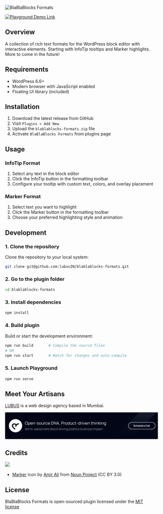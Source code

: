 ![BlaBlaBlocks Formats](.github/banner-image.jpg)

[![Playground Demo Link](https://img.shields.io/badge/Playground_Demo-blue?logo=wordpress&logoColor=%23fff&labelColor=%233858e9&color=%233858e9)](https://playground.wordpress.net/?blueprint-url=https://raw.githubusercontent.com/lubusIN/blablablocks-formats/playground/_playground/blueprint-github.json)

## Overview

A collection of rich text formats for the WordPress block editor with interactive elements. Starting with InfoTip tooltips and Marker highlights. More to come in the future!

## Requirements

-   WordPress 6.6+
-   Modern browser with JavaScript enabled
-   Floating UI library (included)

## Installation

1. Download the latest release from GitHub
2. Visit `Plugins > Add New`
3. Upload the `blablablocks-formats.zip` file
4. Activate `BlaBlaBlocks Formats` from plugins page

## Usage

### InfoTip Format

<!-- TODO - add recording -->

1. Select any text in the block editor
2. Click the InfoTip button in the formatting toolbar
3. Configure your tooltip with custom text, colors, and overlay placement

### Marker Format

<!-- TODO - add recording -->

1. Select text you want to highlight
2. Click the Marker button in the formatting toolbar
3. Choose your preferred highlighting style and animation

## Development

### 1. Clone the repository

Clone the repository to your local system:

```bash
git clone git@github.com:lubusIN/blablablocks-formats.git
```

### 2. Go to the plugin folder

```bash
cd blablablocks-formats
```

### 3. Install dependencies

```bash
npm install
```

### 4. Build plugin

Build or start the development environment:

```bash
npm run build       # Compile the source files
# OR
npm run start       # Watch for changes and auto-compile
```

### 5. Launch Playground

```bash
npm run serve
```

## Meet Your Artisans

[LUBUS](http://lubus.in) is a web design agency based in Mumbai.

<a href="https://cal.com/lubus">
	<img src="https://raw.githubusercontent.com/lubusIN/.github/refs/heads/main/profile/banner.png" />
</a>

## Credits

<a href="https://github.com/lubusIN/blablablocks-formats/graphs/contributors">
  <img height="36px" src="https://contrib.rocks/image?repo=lubusIN/blablablocks-formats"/>
</a>

-   [Marker](https://thenounproject.com/icon/marker-7644139/) icon by [Amir Ali](https://thenounproject.com/amirali) from [Noun Project](https://thenounproject.com/browse/icons/term/marker/) (CC BY 3.0)

## License

BlaBlaBlocks Formats is open-sourced plugin licensed under the [MIT license](LICENSE)
